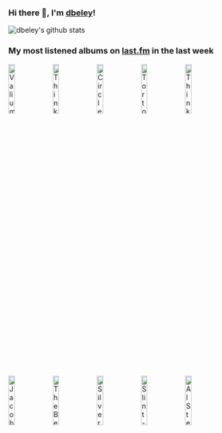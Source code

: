 ### Hi there 👋, I'm [dbeley](https://dbeley.ovh/en)!

![dbeley's github stats](https://github-readme-stats.vercel.app/api?username=dbeley)

### My most listened albums on [last.fm](https://www.last.fm/user/d_beley) in the last week

[<img src='https://lastfm.freetls.fastly.net/i/u/300x300/1f9388c0cd63b11947971039863f6256.jpg' width='16%' height='16%' alt='Valium Aggelein - Black Moon'>](https://www.last.fm/music/valium%2baggelein/black%2bmoon)&nbsp;
[<img src='https://lastfm.freetls.fastly.net/i/u/300x300/3ce491e574772f1fe97a004f971175a4.jpg' width='16%' height='16%' alt='Thinking Fellers Union Local 282 - Strangers From the Universe'>](https://www.last.fm/music/thinking%2bfellers%2bunion%2blocal%2b282/strangers%2bfrom%2bthe%2buniverse)&nbsp;
[<img src='https://lastfm.freetls.fastly.net/i/u/300x300/4514f268974a43a7a1e7db12fe0b291e.png' width='16%' height='16%' alt='Circle Jerks - Group Sex'>](https://www.last.fm/music/circle%2bjerks/group%2bsex)&nbsp;
[<img src='https://lastfm.freetls.fastly.net/i/u/300x300/02a86efc545cc66f6d0bd22e2f6eaa26.jpg' width='16%' height='16%' alt='Tortoise - TNT'>](https://www.last.fm/music/tortoise/tnt)&nbsp;
[<img src='https://lastfm.freetls.fastly.net/i/u/300x300/020a215399f01d733977aae544f1c6a6.jpg' width='16%' height='16%' alt='Thinking Fellers Union Local 282 - I Hope It Lands'>](https://www.last.fm/music/thinking%2bfellers%2bunion%2blocal%2b282/i%2bhope%2bit%2blands)&nbsp;
<br>
[<img src='https://lastfm.freetls.fastly.net/i/u/300x300/9edb624e62c14c16ccbbe6950e8e555d.jpg' width='16%' height='16%' alt='Jacob Karlzon 3 - Shine'>](https://www.last.fm/music/jacob%2bkarlzon%2b3/shine)&nbsp;
[<img src='https://lastfm.freetls.fastly.net/i/u/300x300/0da22353be514869a1787ac1443c4f26.png' width='16%' height='16%' alt='The Beach Boys - Little Deuce Coupe'>](https://www.last.fm/music/the%2bbeach%2bboys/little%2bdeuce%2bcoupe)&nbsp;
[<img src='https://lastfm.freetls.fastly.net/i/u/300x300/cd8e8497e6fc4180c1f16467fa2aeb2f.png' width='16%' height='16%' alt='Silver Jews - Lookout Mountain, Lookout Sea'>](https://www.last.fm/music/silver%2bjews/lookout%2bmountain%252c%2blookout%2bsea)&nbsp;
[<img src='https://lastfm.freetls.fastly.net/i/u/300x300/8cb7a0cb7f778f27336ffd6fda1f46c1.jpg' width='16%' height='16%' alt='Slint - Tweez'>](https://www.last.fm/music/slint/tweez)&nbsp;
[<img src='https://lastfm.freetls.fastly.net/i/u/300x300/70befedc66a64c4787868a9fca685df1.png' width='16%' height='16%' alt='Al Stewart - Year Of The Cat'>](https://www.last.fm/music/al%2bstewart/year%2bof%2bthe%2bcat)&nbsp;
<br>

